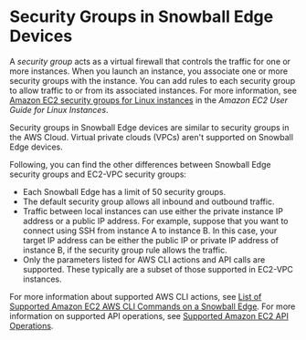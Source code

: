 # Security Groups in Snowball Edge Devices<a name="edge-security-groups"></a>

A *security group* acts as a virtual firewall that controls the traffic for one or more instances\. When you launch an instance, you associate one or more security groups with the instance\. You can add rules to each security group to allow traffic to or from its associated instances\. For more information, see [Amazon EC2 security groups for Linux instances](https://docs.aws.amazon.com/AWSEC2/latest/UserGuide/using-network-security.html) in the *Amazon EC2 User Guide for Linux Instances*\.

Security groups in Snowball Edge devices are similar to security groups in the AWS Cloud\. Virtual private clouds \(VPCs\) aren't supported on Snowball Edge devices\.

Following, you can find the other differences between Snowball Edge security groups and EC2\-VPC security groups:
+ Each Snowball Edge has a limit of 50 security groups\.
+ The default security group allows all inbound and outbound traffic\.
+ Traffic between local instances can use either the private instance IP address or a public IP address\. For example, suppose that you want to connect using SSH from instance A to instance B\. In this case, your target IP address can be either the public IP or private IP address of instance B, if the security group rule allows the traffic\.
+ Only the parameters listed for AWS CLI actions and API calls are supported\. These typically are a subset of those supported in EC2\-VPC instances\.

For more information about supported AWS CLI actions, see [List of Supported Amazon EC2 AWS CLI Commands on a Snowball Edge](using-ec2-endpoint.md#list-cli-commands-ec2-edge)\. For more information on supported API operations, see [Supported Amazon EC2 API Operations](using-ec2-endpoint.md#using-ec2-adapter-supported-api)\.